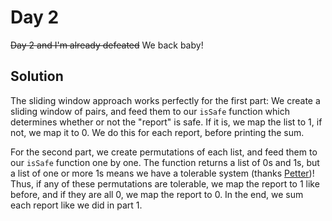 # Day 2

~~Day 2 and I'm already defeated~~ We back baby!

## Solution

The sliding window approach works perfectly for the first part: We create a sliding window of pairs, and feed them to our `isSafe` function which determines whether or not the "report" is safe. If it is, we map the list to 1, if not, we map it to 0. We do this for each report, before printing the sum.

For the second part, we create permutations of each list, and feed them to our `isSafe` function one by one. The function returns a list of 0s and 1s, but a list of one or more 1s means we have a tolerable system (thanks [Petter](https://github.com/petternett))! Thus, if any of these permutations are tolerable, we map the report to 1 like before, and if they are all 0, we map the report to 0. In the end, we sum each report like we did in part 1.